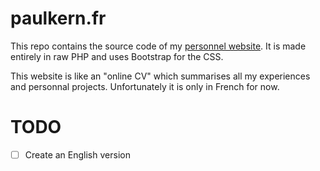 # paulkern.fr

This repo contains the source code of my [personnel website](https://www.paulkern.fr). It is made entirely in raw PHP and uses Bootstrap for the CSS.

This website is like an "online CV" which summarises all my experiences and personnal projects. Unfortunately it is only in French for now.


# TODO

- [ ] Create an English version
